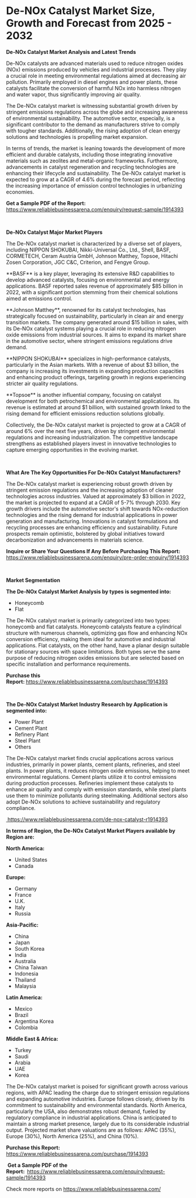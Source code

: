 <p><h1>De-NOx Catalyst Market Size, Growth and Forecast from 2025 - 2032</h1></p><p><strong>De-NOx Catalyst Market Analysis and Latest Trends</strong></p>
<p><p>De-NOx catalysts are advanced materials used to reduce nitrogen oxides (NOx) emissions produced by vehicles and industrial processes. They play a crucial role in meeting environmental regulations aimed at decreasing air pollution. Primarily employed in diesel engines and power plants, these catalysts facilitate the conversion of harmful NOx into harmless nitrogen and water vapor, thus significantly improving air quality.</p><p>The De-NOx catalyst market is witnessing substantial growth driven by stringent emissions regulations across the globe and increasing awareness of environmental sustainability. The automotive sector, especially, is a significant contributor to the demand as manufacturers strive to comply with tougher standards. Additionally, the rising adoption of clean energy solutions and technologies is propelling market expansion.</p><p>In terms of trends, the market is leaning towards the development of more efficient and durable catalysts, including those integrating innovative materials such as zeolites and metal-organic frameworks. Furthermore, advancements in catalyst regeneration and recycling technologies are enhancing their lifecycle and sustainability. The De-NOx catalyst market is expected to grow at a CAGR of 4.6% during the forecast period, reflecting the increasing importance of emission control technologies in urbanizing economies.</p></p>
<p><strong>Get a Sample PDF of the Report:&nbsp;</strong> <a href="https://www.reliablebusinessarena.com/enquiry/request-sample/1914393?utm_campaign=2039&utm_medium=2&utm_source=Github&utm_content=ia&utm_term=04022025&utm_id=de-nox-catalyst">https://www.reliablebusinessarena.com/enquiry/request-sample/1914393</a></p>
<p>&nbsp;</p>
<p><strong>De-NOx Catalyst Major Market Players</strong></p>
<p><p>The De-NOx catalyst market is characterized by a diverse set of players, including NIPPON SHOKUBAI, Nikki-Universal Co., Ltd., Shell, BASF, CORMETECH, Ceram Austria GmbH, Johnson Matthey, Topsoe, Hitachi Zosen Corporation, JGC C&C, Criterion, and Fengye Group. </p><p>**BASF** is a key player, leveraging its extensive R&D capabilities to develop advanced catalysts, focusing on environmental and energy applications. BASF reported sales revenue of approximately $85 billion in 2022, with a significant portion stemming from their chemical solutions aimed at emissions control.</p><p>**Johnson Matthey**, renowned for its catalyst technologies, has strategically focused on sustainability, particularly in clean air and energy transition markets. The company generated around $15 billion in sales, with its De-NOx catalyst systems playing a crucial role in reducing nitrogen oxide emissions from industrial sources. It aims to expand its market share in the automotive sector, where stringent emissions regulations drive demand.</p><p>**NIPPON SHOKUBAI** specializes in high-performance catalysts, particularly in the Asian markets. With a revenue of about $3 billion, the company is increasing its investments in expanding production capacities and enhancing product offerings, targeting growth in regions experiencing stricter air quality regulations.</p><p>**Topsoe** is another influential company, focusing on catalyst development for both petrochemical and environmental applications. Its revenue is estimated at around $1 billion, with sustained growth linked to the rising demand for efficient emissions reduction solutions globally.</p><p>Collectively, the De-NOx catalyst market is projected to grow at a CAGR of around 6% over the next five years, driven by stringent environmental regulations and increasing industrialization. The competitive landscape strengthens as established players invest in innovative technologies to capture emerging opportunities in the evolving market.</p></p>
<p>&nbsp;</p>
<p><strong>What Are The Key Opportunities For De-NOx Catalyst Manufacturers?</strong></p>
<p><p>The De-NOx catalyst market is experiencing robust growth driven by stringent emission regulations and the increasing adoption of cleaner technologies across industries. Valued at approximately $3 billion in 2022, the market is projected to expand at a CAGR of 5-7% through 2030. Key growth drivers include the automotive sector's shift towards NOx-reduction technologies and the rising demand for industrial applications in power generation and manufacturing. Innovations in catalyst formulations and recycling processes are enhancing efficiency and sustainability. Future prospects remain optimistic, bolstered by global initiatives toward decarbonization and advancements in materials science.</p></p>
<p><strong>Inquire or Share Your Questions If Any Before Purchasing This Report:</strong> <a href="https://www.reliablebusinessarena.com/enquiry/pre-order-enquiry/1914393?utm_campaign=2039&utm_medium=2&utm_source=Github&utm_content=ia&utm_term=04022025&utm_id=de-nox-catalyst">https://www.reliablebusinessarena.com/enquiry/pre-order-enquiry/1914393</a></p>
<p>&nbsp;</p>
<p><strong>Market Segmentation</strong></p>
<p><strong>The De-NOx Catalyst Market Analysis by types is segmented into:</strong></p>
<p><ul><li>Honeycomb</li><li>Flat</li></ul></p>
<p><p>The De-NOx catalyst market is primarily categorized into two types: honeycomb and flat catalysts. Honeycomb catalysts feature a cylindrical structure with numerous channels, optimizing gas flow and enhancing NOx conversion efficiency, making them ideal for automotive and industrial applications. Flat catalysts, on the other hand, have a planar design suitable for stationary sources with space limitations. Both types serve the same purpose of reducing nitrogen oxides emissions but are selected based on specific installation and performance requirements.</p></p>
<p><strong>Purchase this Report:&nbsp;</strong><a href="https://www.reliablebusinessarena.com/purchase/1914393?utm_campaign=2039&utm_medium=2&utm_source=Github&utm_content=ia&utm_term=04022025&utm_id=de-nox-catalyst">https://www.reliablebusinessarena.com/purchase/1914393</a></p>
<p>&nbsp;</p>
<p><strong>The De-NOx Catalyst Market Industry Research by Application is segmented into:</strong></p>
<p><ul><li>Power Plant</li><li>Cement Plant</li><li>Refinery Plant</li><li>Steel Plant</li><li>Others</li></ul></p>
<p><p>The De-NOx catalyst market finds crucial applications across various industries, primarily in power plants, cement plants, refineries, and steel plants. In power plants, it reduces nitrogen oxide emissions, helping to meet environmental regulations. Cement plants utilize it to control emissions during production processes. Refineries implement these catalysts to enhance air quality and comply with emission standards, while steel plants use them to minimize pollutants during steelmaking. Additional sectors also adopt De-NOx solutions to achieve sustainability and regulatory compliance.</p></p>
<p><a href="https://www.reliablebusinessarena.com/de-nox-catalyst-r1914393?utm_campaign=2039&utm_medium=2&utm_source=Github&utm_content=ia&utm_term=04022025&utm_id=de-nox-catalyst">&nbsp;https://www.reliablebusinessarena.com/de-nox-catalyst-r1914393</a></p>
<p><strong>In terms of Region, the De-NOx Catalyst Market Players available by Region are:</strong></p>
<p>
    <p> <strong> North America: </strong>
        <ul>
            <li>United States</li>
            <li>Canada</li>
        </ul>
        </p> 
    <p> <strong> Europe: </strong>
        <ul>
            <li>Germany</li>
            <li>France</li>
            <li>U.K.</li>
            <li>Italy</li>
            <li>Russia</li>
        </ul>
        </p> 
    <p> <strong> Asia-Pacific: </strong>
        <ul>
            <li>China</li>
            <li>Japan</li>
            <li>South Korea</li>
            <li>India</li>
            <li>Australia</li>
            <li>China Taiwan</li>
            <li>Indonesia</li>
            <li>Thailand</li>
            <li>Malaysia</li>
        </ul>
        </p> 
    <p> <strong> Latin America: </strong>
        <ul>
            <li>Mexico</li>
            <li>Brazil</li>
            <li>Argentina Korea</li>
            <li>Colombia</li>
        </ul>
        </p> 
    <p> <strong> Middle East & Africa: </strong>
        <ul>
            <li>Turkey</li>
            <li>Saudi</li>
            <li>Arabia</li>
            <li>UAE</li>
            <li>Korea</li>
        </ul>
    </p>
    </p>
<p><p>The De-NOx catalyst market is poised for significant growth across various regions, with APAC leading the charge due to stringent emission regulations and expanding automotive industries. Europe follows closely, driven by its commitment to sustainability and environmental standards. North America, particularly the USA, also demonstrates robust demand, fueled by regulatory compliance in industrial applications. China is anticipated to maintain a strong market presence, largely due to its considerable industrial output. Projected market share valuations are as follows: APAC (35%), Europe (30%), North America (25%), and China (10%).</p></p>
<p><strong>Purchase this Report: </strong><a href="https://www.reliablebusinessarena.com/purchase/1914393?utm_campaign=2039&utm_medium=2&utm_source=Github&utm_content=ia&utm_term=04022025&utm_id=de-nox-catalyst">https://www.reliablebusinessarena.com/purchase/1914393</a></p>
<p>&nbsp;<strong>Get a Sample PDF of the Report:&nbsp;&nbsp;</strong><a href="https://www.reliablebusinessarena.com/enquiry/request-sample/1914393?utm_campaign=2039&utm_medium=2&utm_source=Github&utm_content=ia&utm_term=04022025&utm_id=de-nox-catalyst">https://www.reliablebusinessarena.com/enquiry/request-sample/1914393</a></p>
<p><strong></strong></p>
<p>Check more reports on <a href="https://www.reliablebusinessarena.com/?utm_campaign=2039&utm_medium=2&utm_source=Github&utm_content=ia&utm_term=04022025&utm_id=de-nox-catalyst">https://www.reliablebusinessarena.com/</a></p>